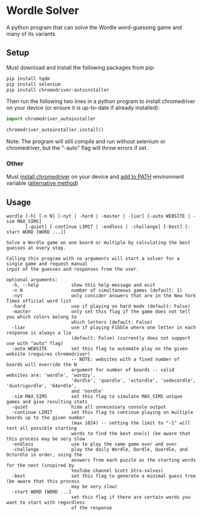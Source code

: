 # Wordle Solver
A python program that can solve the Wordle word-guessing game and many of its variants.

## Setup
Must download and install the following packages from pip:
```bash
pip install tqdm
pip install selenium
pip install chromedriver-autoinstaller
```
Then run the following two lines in a python program to install chromedriver on your device (or ensure it is up-to-date if already installed):
```python
import chromedriver_autoinstaller

chromedriver_autoinstaller.install()
```
Note: The program will still compile and run without selenium or chromedriver, but the "-auto" flag will throw errors if set.

### Other
Must [install chromedriver](https://chromedriver.chromium.org/getting-started) on your device and [add to PATH](https://zwbetz.com/download-chromedriver-binary-and-add-to-your-path-for-automated-functional-testing/) environment variable ([alternative method](https://pypi.org/project/chromedriver-autoinstaller/))

## Usage
```
wordle [-h] [-n N] [-nyt | -hard | -master | -liar] [-auto WEBSITE | -sim MAX_SIMS]
       [-quiet] [-continue LIMIT | -endless | -challenge] [-best] [-start WORD [WORD ...]]

Solve a Wordle game on one board or multiple by calculating the best guesses at every step.

Calling this program with no arguments will start a solver for a single game and request manual
input of the guesses and responses from the user.

optional arguments:
  -h, --help            show this help message and exit
  -n N                  number of simultaneous games (default: 1)
  -nyt                  only consider answers that are in the New York Times official word list
  -hard                 use if playing on hard mode (default: False)
  -master               only set this flag if the game does not tell you which colors belong to
                        which letters (default: False)
  -liar                 use if playing Fibble where one letter in each response is always a lie
                        (default: False) (currently does not support use with "auto" flag)
  -auto WEBSITE         set this flag to automate play on the given website (requires chromedriver)
                        -- NOTE: websites with a fixed number of boards will override the N
                        argument for number of boards -- valid websites are: 'wordle', 'wordzy',
                        'dordle', 'quordle', 'octordle', 'sedecordle', 'duotrigordle', '64ordle',
                        and 'nordle'
  -sim MAX_SIMS         set this flag to simulate MAX_SIMS unique games and give resulting stats
  -quiet                hide all unnecessary console output
  -continue LIMIT       set this flag to continue playing on multiple boards up to the given number
                        (max 1024) -- setting the limit to "-1" will test all possible starting
                        words to find the best one(s) (be aware that this process may be very slow
  -endless              use to play the same game over and over
  -challenge            play the daily Wordle, Dordle, Quordle, and Octordle in order, using the
                        answers from each puzzle as the starting words for the next (inspired by
                        YouTube channel Scott Stro-solves)
  -best                 set this flag to generate a minimal guess tree (be aware that this process
                        may be very slow)
  -start WORD [WORD ...]
                        set this flag if there are certain words you want to start with regardless
                        of the response
```